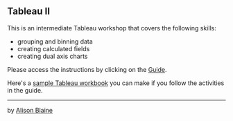 ## Tableau II

This is an intermediate Tableau workshop that covers the following skills: 

* grouping and binning data
* creating calculated fields
* creating dual axis charts

Please access the instructions by clicking on the [Guide](https://github.ncsu.edu/ablaine/datavizworkshops/blob/master/Tableau/Guide.pdf). 

Here's a [sample Tableau workbook](https://public.tableau.com/profile/alblaine#!/vizhome/RaleighCrimeDashboard2/Dashboard) you can make if you follow the activities in the guide.


----
by [Alison Blaine](@alblaine) 
